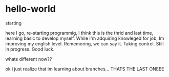 # hello-world
starting

  here I go, re-starting programmig, I think this is the thrid and last time, learning basic to develop myself. While I'm adquiring knowleged for job, Im improving my english level. Rememering, we can say it. 
  Taking control.
  Still in progress.
  Good luck.

  whats different now??
  
  ok i just realize that im learning about branches...
  THATS THE LAST ONEEE

